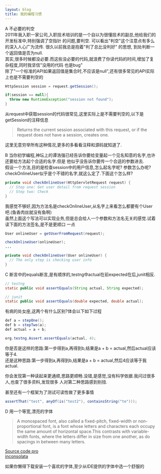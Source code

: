 ```yaml
---
layout: blog
title: 我的编程习惯
---
```


A 不必要的判空  
2011年我入职一家公司,入职技术培训的是一个自以为很懂技术的副总,他给我们的开发标准中,特别强调了空指针
的问题,要判空. 可以看出"判空"这个注意点有多么的深入人心广为流传. 很久以前我总是抱着"判了总比没判好"
的思想, 到处判断一个返回值是否为null.  
其实,很多时候都没必要.而这些没必要的代码,就浪费了你读代码的时间,增加了复杂程度,同时我坚信"没用的代码
也是bug"  
除了"一个标准的API如果返回值是集合时,不应该是null",还有很多常见的API实际上也是不需要判空的  
```java
HttpSession session = request.getSession();

if(session == null){
  throw new RuntimeException("session not found");
}
```  
从request中获取session的代码很常见,这里实际上是不需要判空的,以下是getSession的注释信息

>Returns the current session associated with this request, or if the request
does not have a session, creates one.

这里无意穷举所有这种情况,更多的多看看注释和源码就知道了.

B 当你初学编程,神坛上的谭浩强已经告诉你要给变量起一个见名知意的名字,也许还要给方法起个合适的名字.但是
他似乎没告诉你要传一个合适的参数进去.  
假设一个方法,目的是检查session中的用户信息,怎么起名字呢? 参数怎么办呢?  
checkOnlineUser似乎是个不错的名字,就这么定了.下面这个怎么样?

```java
private void checkOnlineUser(HttpServletRequest request) {
  // Step one: Get user detail from request session
  // Step two: Check
}
```  

我感觉不够好,因为方法名是checkOnlineUser,从名字上来看怎么都要有个User吧.(鱼香肉丝就没有鱼啊)  
虽然上面这个写法可以实现业务,但是总会给人一个参数和方法名无关的感觉.试着读下面的方法签名,是不是更顺口
一点

```java
User onlineUser = getUserFromRequest(request);

checkOnlineUser(onlineUser);
...

private void checkOnlineUser(User onlineUser) {
  // The only step is checking user info
}
```

C 断言中的equals断言,是有顺序的,testng中actual在前expected在后,junit相反.

```java
// testng
static public void assertEquals(String actual, String expected);

// junit
static public void assertEquals(double expected, double actual);
```

有病的处女座,这两个有什么区别?体会以下如下过程  
```java
def a = stepOne();
def b = stepTwo(a);
def actual = a + b;

org.testng.Assert.assertEquals(actual, 4);
```  
你是否是这样的思路:第一步得到a,再得到b,结果是a + b = actual,然后actual应该等于4.  
还是这种思路:第一步得到a,再得到b,结果是a + b = actual,然后4应该等于我actual.

你会发现第一种读起来更通顺,思路更顺畅.没错,是感觉,没有科学依据.我问过很多人,也查了很多资料,发现很多
人对第二种思路感到别扭.

甚至还有一个框架为了测试可读性做了更多事情  
```java
assertThat("test", anyOf(is("test2"), containsString("te")));
```

D  用一个等宽,漂亮的字体
>A monospaced font, also called a fixed-pitch, fixed-width or non-proportional
font, is a font whose letters and characters each occupy the same amount of
horizontal space.This contrasts with variable-width fonts, where the letters
differ in size from one another, as do spacings in between many letters.

[Source code pro](https://github.com/adobe/source-code-pro)  
[inconsolata](http://levien.com/type/myfonts/inconsolata.html)

如果你懒得下载安装一个喜欢的字体,至少从IDE提供的字体中选一个舒服的
